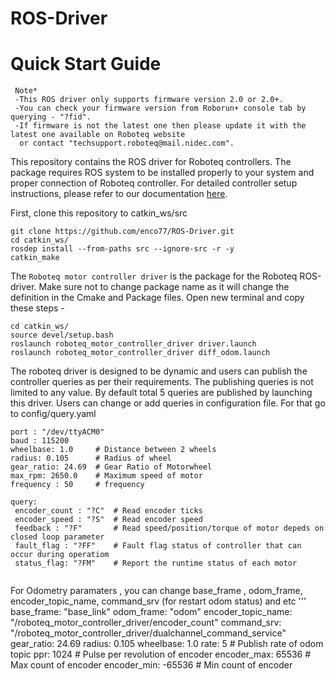 # ROS-Driver
# Quick Start Guide
```
 Note*  
 -This ROS driver only supports firmware version 2.0 or 2.0+. 
 -You can check your firmware version from Roborun+ console tab by querying - "?fid". 
 -If firmware is not the latest one then please update it with the latest one available on Roboteq website 
  or contact "techsupport.roboteq@mail.nidec.com".
```
This repository contains the ROS driver for Roboteq controllers. The package requires ROS system to be installed properly to your system  and proper connection of Roboteq controller. For detailed controller setup instructions, please refer to our documentation [here](https://www.roboteq.com/index.php/docman/motor-controllers-documents-and-files/documentation/user-manual/272-roboteq-controllers-user-manual-v17/file).

First, clone this repository to catkin_ws/src 
```
git clone https://github.com/enco77/ROS-Driver.git
cd catkin_ws/
rosdep install --from-paths src --ignore-src -r -y
catkin_make
```

The `Roboteq motor controller driver` is the package for the Roboteq ROS-driver. Make sure not to change package name as it will change the definition in the Cmake and Package files. Open new terminal and copy these steps -

```
cd catkin_ws/
source devel/setup.bash
roslaunch roboteq_motor_controller_driver driver.launch
roslaunch roboteq_motor_controller_driver diff_odom.launch
```

The roboteq driver is designed to be dynamic and users can publish the controller queries as per their requirements. The publishing queries is not limited to any value. By default total 5 queries are published by launching this driver. Users can change or add queries in configuration file. For that go to config/query.yaml

```
port : "/dev/ttyACM0" 
baud : 115200  
wheelbase: 1.0     # Distance between 2 wheels
radius: 0.105      # Radius of wheel
gear_ratio: 24.69  # Gear Ratio of Motorwheel
max_rpm: 2650.0    # Maximum speed of motor
frequency : 50     # frequency

query:
 encoder_count : "?C"  # Read encoder ticks
 encoder_speed : "?S"  # Read encoder speed
 feedback : "?F"       # Read speed/position/torque of motor depeds on closed loop parameter
 fault_flag : "?FF"    # Fault flag status of controller that can occur during operatiom
 status_flag: "?FM"    # Report the runtime status of each motor


```
For Odometry paramaters , you can change  base_frame , odom_frame, encoder_topic_name, command_srv (for restart odom status) and etc
'''
base_frame: "base_link"
odom_frame: "odom"
encoder_topic_name: "/roboteq_motor_controller_driver/encoder_count"
command_srv: "/roboteq_motor_controller_driver/dualchannel_command_service"
gear_ratio: 24.69
radius: 0.105
wheelbase: 1.0
rate: 5              # Publish rate of odom topic
ppr: 1024            # Pulse per revolution of encoder
encoder_max: 65536   # Max count of encoder 
encoder_min: -65536  # Min count of encoder

